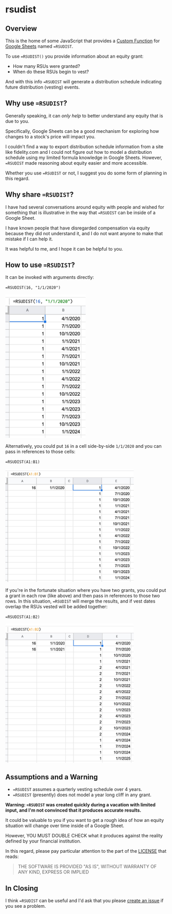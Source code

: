 # rsudist

## Overview

This is the home of some JavaScript that provides a [Custom Function]
for [Google Sheets] named `=RSUDIST`.

To use `=RSUDIST()` you provide information about an equity grant:

* How many RSUs were granted?
* When do these RSUs begin to vest?

And with this info `=RSUDIST` will generate a distribution schedule
indicating future distribution (vesting) events.

## Why use `=RSUDIST`?

Generally speaking, it can *only help* to better understand any equity
that is due to you.

Specifically, Google Sheets can be a good mechanism for exploring how
changes to a stock's price will impact you.

I couldn't find a way to export distribution schedule information from
a site like fidelity.com and I could not figure out how to model a
distribution schedule using my limited formula knowledge in Google
Sheets. However, `=RSUDIST` made reasoning about equity easier and
more accessible.

Whether you use `=RSUDIST` or not, I suggest you do some form of
planning in this regard.

## Why share `=RSUDIST`?

I have had several conversations around equity with people and wished
for something that is illustrative in the way that `=RSUDIST` can be
inside of a Google Sheet.

I have known people that have disregarded compensation via equity
because they did not understand it, and I do not want anyone to make
that mistake if I can help it.

It was helpful to me, and I hope it can be helpful to you.

## How to use `=RSUDIST`?

It can be invoked with arguments directly:

`=RSUDIST(16, "1/1/2020")`

<img alt="RSUDIST with values" src="images/rsudist-invocation-by-value.jpg" width="250" />

Alternatively, you could put `16` in a cell side-by-side `1/1/2020`
and you can pass in references to those cells:

`=RSUDIST(A1:B1)`

<img alt="RSUDIST with references" src="images/rsudist-invocation-by-reference.jpg" width="400" />

If you're in the fortunate situation where you have two grants, you
could put a grant in each row (like above) and then pass in references
to those two rows. In this situation, `=RSUDIST` will merge the
results, and if vest dates overlap the RSUs vested will be added
together:

`=RSUDIST(A1:B2)`

<img alt="RSUDIST with two grants" src="images/rsudist-two-grants.jpg" width="400" />

## Assumptions and a Warning

* `=RSUDIST` assumes a quarterly vesting schedule over 4 years.
* `=RSUDIST` (presently) does not model a year long cliff in any grant.

**Warning: `=RSUDIST` was created quickly during a vacation with
limited input, and I'm not convinced that it produces accurate
results.**

It could be valuable to you if you want to get a rough idea of how an
equity situation will change over time inside of a Google Sheet.

However, YOU MUST DOUBLE CHECK what it produces against the reality
defined by your financial institution.

In this regard, please pay particular attention to the part of the
[LICENSE] that reads:

> THE SOFTWARE IS PROVIDED "AS IS", WITHOUT WARRANTY OF ANY KIND,
> EXPRESS OR IMPLIED

## In Closing

I think `=RSUDIST` can be useful and I'd ask that you please [create an
issue] if you see a problem.

[Google Sheets]: https://www.google.com/sheets/about/
[Custom Function]: https://developers.google.com/apps-script/guides/sheets/functions
[LICENSE]: ./LICENSE
[create an issue]: https://github.com/jedcn/rsudist/issues/new
